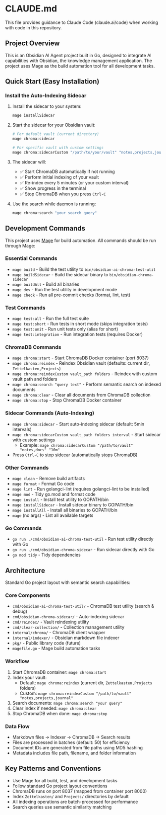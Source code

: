 # CLAUDE.md

This file provides guidance to Claude Code (claude.ai/code) when working with code in this repository.

## Project Overview

This is an Obsidian AI Agent project built in Go, designed to integrate AI capabilities with Obsidian, the knowledge management application. The project uses Mage as the build automation tool for all development tasks.

## Quick Start (Easy Installation)

### Install the Auto-Indexing Sidecar
1. Install the sidecar to your system:
   ```bash
   mage installSidecar
   ```

2. Start the sidecar for your Obsidian vault:
   ```bash
   # For default vault (current directory)
   mage chroma:sidecar
   
   # For specific vault with custom settings
   mage chroma:sidecarCustom "/path/to/your/vault" "notes,projects,journal" "10m"
   ```

3. The sidecar will:
   - ✅ Start ChromaDB automatically if not running
   - ✅ Perform initial indexing of your vault
   - ✅ Re-index every 5 minutes (or your custom interval)
   - ✅ Show progress in the terminal
   - ✅ Stop ChromaDB when you press `Ctrl-C`

4. Use the search while daemon is running:
   ```bash
   mage chroma:search "your search query"
   ```

## Development Commands

This project uses [Mage](https://magefile.org/) for build automation. All commands should be run through Mage:

### Essential Commands
- `mage build` - Build the test utility to `bin/obsidian-ai-chroma-test-util`
- `mage buildSidecar` - Build the sidecar binary to `bin/obsidian-chroma-sidecar`
- `mage buildAll` - Build all binaries
- `mage dev` - Run the test utility in development mode
- `mage check` - Run all pre-commit checks (format, lint, test)

### Test Commands
- `mage test:all` - Run the full test suite
- `mage test:short` - Run tests in short mode (skips integration tests)
- `mage test:unit` - Run unit tests only (alias for short)
- `mage test:integration` - Run integration tests (requires Docker)

### ChromaDB Commands
- `mage chroma:start` - Start ChromaDB Docker container (port 8037)
- `mage chroma:reindex` - Reindex Obsidian vault (defaults: current dir, `Zettelkasten,Projects`)
- `mage chroma:reindexCustom vault_path folders` - Reindex with custom vault path and folders
- `mage chroma:search "query text"` - Perform semantic search on indexed documents
- `mage chroma:clear` - Clear all documents from ChromaDB collection
- `mage chroma:stop` - Stop ChromaDB Docker container

### Sidecar Commands (Auto-Indexing)
- `mage chroma:sidecar` - Start auto-indexing sidecar (default: 5min intervals)
- `mage chroma:sidecarCustom vault_path folders interval` - Start sidecar with custom settings
  - Example: `mage chroma:sidecarCustom "/path/to/vault" "notes,docs" "10m"`
- Press `Ctrl-C` to stop sidecar (automatically stops ChromaDB)

### Other Commands
- `mage clean` - Remove build artifacts
- `mage format` - Format Go code
- `mage lint` - Run golangci-lint (requires golangci-lint to be installed)
- `mage mod` - Tidy go.mod and format code
- `mage install` - Install test utility to GOPATH/bin  
- `mage installSidecar` - Install sidecar binary to GOPATH/bin
- `mage installAll` - Install all binaries to GOPATH/bin
- `mage` (no args) - List all available targets

### Go Commands
- `go run ./cmd/obsidian-ai-chroma-test-util` - Run test utility directly with Go
- `go run ./cmd/obsidian-chroma-sidecar` - Run sidecar directly with Go
- `go mod tidy` - Tidy dependencies

## Architecture

Standard Go project layout with semantic search capabilities:

### Core Components
- `cmd/obsidian-ai-chroma-test-util/` - ChromaDB test utility (search & debug)
- `cmd/obsidian-chroma-sidecar/` - Auto-indexing sidecar
- `cmd/reindex/` - Vault reindexing utility
- `cmd/clear-collection/` - Collection management utility
- `internal/chroma/` - ChromaDB client wrapper
- `internal/indexer/` - Obsidian markdown file indexer
- `pkg/` - Public library code (future)
- `magefile.go` - Mage build automation tasks

### Workflow
1. Start ChromaDB container: `mage chroma:start`
2. Index your vault:
   - Default: `mage chroma:reindex` (current dir, `Zettelkasten,Projects` folders)
   - Custom: `mage chroma:reindexCustom "/path/to/vault" "notes,projects,journal"`
3. Search documents: `mage chroma:search "your query"`
4. Clear index if needed: `mage chroma:clear`
5. Stop ChromaDB when done: `mage chroma:stop`

### Data Flow
- Markdown files → Indexer → ChromaDB → Search results
- Files are processed in batches (default: 50) for efficiency
- Document IDs are generated from file paths using MD5 hashing
- Metadata includes file path, filename, and folder information

## Key Patterns and Conventions

- Use Mage for all build, test, and development tasks
- Follow standard Go project layout conventions
- ChromaDB runs on port 8037 (mapped from container port 8000)
- Index `Zettelkasten/` and `Projects/` directories by default
- All indexing operations are batch-processed for performance
- Search queries use semantic similarity matching
